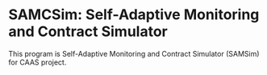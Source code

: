 # SAMCSim: Self-Adaptive Monitoring and Contract Simulator

This program is Self-Adaptive Monitoring and Contract Simulator (SAMSim) for CAAS project.
